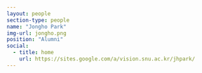 ```yaml
---
layout: people
section-type: people
name: "Jongho Park"
img-url: jongho.png
position: "Alumni"
social:
  - title: home
    url: https://sites.google.com/a/vision.snu.ac.kr/jhpark/
---
```


